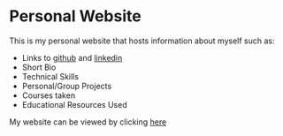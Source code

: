 # Personal Website

This is my personal website that hosts information about myself such as: 

* Links to [github](https://github.com/onetrieuhero) and [linkedin](https://www.linkedin.com/in/jerry-trieu/)
* Short Bio
* Technical Skills
* Personal/Group Projects
* Courses taken
* Educational Resources Used

My website can be viewed by clicking [here](https://www.jerrytrieu.com/)
